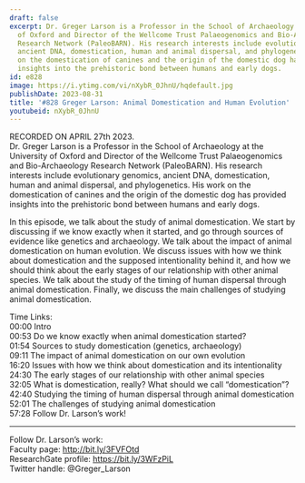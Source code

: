 ```yaml
---
draft: false
excerpt: Dr. Greger Larson is a Professor in the School of Archaeology at the University
  of Oxford and Director of the Wellcome Trust Palaeogenomics and Bio-Archaeology
  Research Network (PaleoBARN). His research interests include evolutionary genomics,
  ancient DNA, domestication, human and animal dispersal, and phylogenetics. His work
  on the domestication of canines and the origin of the domestic dog has provided
  insights into the prehistoric bond between humans and early dogs.
id: e828
image: https://i.ytimg.com/vi/nXybR_0JhnU/hqdefault.jpg
publishDate: 2023-08-31
title: '#828 Greger Larson: Animal Domestication and Human Evolution'
youtubeid: nXybR_0JhnU
---
```

RECORDED ON APRIL 27th 2023.  
Dr. Greger Larson is a Professor in the School of Archaeology at the University of Oxford and Director of the Wellcome Trust Palaeogenomics and Bio-Archaeology Research Network (PaleoBARN). His research interests include evolutionary genomics, ancient DNA, domestication, human and animal dispersal, and phylogenetics. His work on the domestication of canines and the origin of the domestic dog has provided insights into the prehistoric bond between humans and early dogs.

In this episode, we talk about the study of animal domestication. We start by discussing if we know exactly when it started, and go through sources of evidence like genetics and archaeology. We talk about the impact of animal domestication on human evolution. We discuss issues with how we think about domestication and the supposed intentionality behind it, and how we should think about the early stages of our relationship with other animal species. We talk about the study of the timing of human dispersal through animal domestication. Finally, we discuss the main challenges of studying animal domestication.

Time Links:  
00:00 Intro  
00:53  Do we know exactly when animal domestication started?  
01:54  Sources to study domestication (genetics, archaeology)  
09:11  The impact of animal domestication on our own evolution  
16:20  Issues with how we think about domestication and its intentionality  
24:30  The early stages of our relationship with other animal species  
32:05  What is domestication, really? What should we call “domestication”?  
42:40  Studying the timing of human dispersal through animal domestication  
52:01  The challenges of studying animal domestication  
57:28  Follow Dr. Larson’s work!

---

Follow Dr. Larson’s work:  
Faculty page: http://bit.ly/3FVFOtd  
ResearchGate profile: https://bit.ly/3WFzPiL  
Twitter handle: @Greger_Larson
